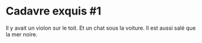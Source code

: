 # Cadavre exquis #1

Il y avait un violon sur le toit.
Et un chat sous la voiture.
Il est aussi salé que la mer noire.
